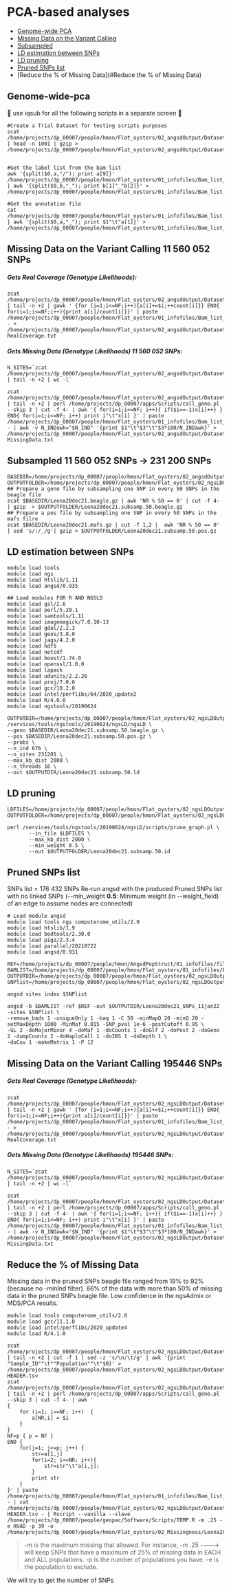 PCA-based analyses
================

  - [Genome-wide PCA](#genome-wide-pca)
   - [Missing Data on the Variant Calling](#Missing-Data-on-the-Variant-Calling)
   - [Subsampled](#subsampled)
   - [LD estimation between SNPs](#LD-estimation-between-SNPs)
   - [LD pruning](#LD-pruning)
   - [Pruned SNPs list](#Pruned-SNPs-list)
   - [Reduce the % of Missing Data](#Reduce the % of Missing Data)

## Genome-wide-pca
:oyster:    use iqsub for all the following scripts in a separate screen   :oyster:

```
#Create a Trial Dataset for testing scripts purposes
zcat /home/projects/dp_00007/people/hmon/Flat_oysters/02_angsdOutput/Dataset_I/Leona20dec21.beagle.gz | head -n 1001 | gzip > /home/projects/dp_00007/people/hmon/Flat_oysters/02_angsdOutput/Dataset_I/Leona20dec21.MyTrialData.beagle.gz


#Get the label list from the bam list
awk '{split($0,a,"/"); print a[9]}' /home/projects/dp_00007/people/hmon/Flat_oysters/01_infofiles/Bam_list_13dec21 | awk '{split($0,b,"_"); print b[1]"_"b[2]}' > /home/projects/dp_00007/people/hmon/Flat_oysters/01_infofiles/Bam_list_13dec21.labels
```
```
#Get the annotation file 
cat /home/projects/dp_00007/people/hmon/Flat_oysters/01_infofiles/Bam_list_13dec21.labels | awk '{split($0,a,"_"); print $1"\t"a[1]}' > /home/projects/dp_00007/people/hmon/Flat_oysters/01_infofiles/Bam_list_13dec21.annot
```
## Missing Data on the Variant Calling 11 560 052 SNPs
##### Gets Real Coverage (_Genotype Likelihoods_):
```
zcat /home/projects/dp_00007/people/hmon/Flat_oysters/02_angsdOutput/Dataset_I/Leona20dec21.counts.gz | tail -n +2 | gawk ' {for (i=1;i<=NF;i++){a[i]+=$i;++count[i]}} END{ for(i=1;i<=NF;i++){print a[i]/count[i]}}' | paste /home/projects/dp_00007/people/hmon/Flat_oysters/01_infofiles/Bam_list_13dec21.labels - > /home/projects/dp_00007/people/hmon/Flat_oysters/02_angsdOutput/Dataset_I/Leona20dec21.GL-RealCoverage.txt
```
##### Gets Missing Data (_Genotype Likelihoods_) 11 560 052 SNPs:
```
N_SITES=`zcat /home/projects/dp_00007/people/hmon/Flat_oysters/02_angsdOutput/Dataset_I/Leona20dec21.beagle.gz | tail -n +2 | wc -l`

zcat /home/projects/dp_00007/people/hmon/Flat_oysters/02_angsdOutput/Dataset_I/Leona20dec21.beagle.gz | tail -n +2 | perl /home/projects/dp_00007/apps/Scripts/call_geno.pl --skip 3 | cut -f 4- | awk '{ for(i=1;i<=NF; i++){ if($i==-1)x[i]++} } END{ for(i=1;i<=NF; i++) print i"\t"x[i] }' | paste /home/projects/dp_00007/people/hmon/Flat_oysters/01_infofiles/Bam_list_13dec21.labels - | awk -v N_INDawk="$N_IND" '{print $1"\t"$3"\t"$3*100/N_INDawk}' > /home/projects/dp_00007/people/hmon/Flat_oysters/02_angsdOutput/Dataset_I/Leona20dec21.GL-MissingData.txt
``` 
## Subsampled 11 560 052 SNPs -> 231 200 SNPs
``` 
BASEDIR=/home/projects/dp_00007/people/hmon/Flat_oysters/02_angsdOutput/Dataset_I
OUTPUTFOLDER=/home/projects/dp_00007/people/hmon/Flat_oysters/02_ngsLDOutput/Dataset_I
## Prepare a geno file by subsampling one SNP in every 50 SNPs in the beagle file
zcat $BASEDIR/Leona20dec21.beagle.gz | awk 'NR % 50 == 0' | cut -f 4- | gzip  > $OUTPUTFOLDER/Leona20dec21.subsamp.50.beagle.gz
## Prepare a pos file by subsampling one SNP in every 50 SNPs in the mafs filre
zcat $BASEDIR/Leona20dec21.mafs.gz | cut -f 1,2 |  awk 'NR % 50 == 0' | sed 's/:/_/g'| gzip > $OUTPUTFOLDER/Leona20dec21.subsamp.50.pos.gz
``` 


## LD estimation between SNPs 
```
module load tools
module load ngs
module load htslib/1.11
module load angsd/0.935
```
```
## Load modules FOR R AND NGSLD
module load gsl/2.6
module load perl/5.20.1
module load samtools/1.11
module load imagemagick/7.0.10-13
module load gdal/2.2.3
module load geos/3.8.0
module load jags/4.2.0
module load hdf5
module load netcdf
module load boost/1.74.0
module load openssl/1.0.0
module load lapack
module load udunits/2.2.26
module load proj/7.0.0
module load gcc/10.2.0
module load intel/perflibs/64/2020_update2
module load R/4.0.0
module load ngstools/20190624
```
```
OUTPUTDIR=/home/projects/dp_00007/people/hmon/Flat_oysters/02_ngsLDOutput/Dataset_I
/services/tools/ngstools/20190624/ngsLD/ngsLD \
--geno $BASEDIR/Leona20dec21.subsamp.50.beagle.gz \
--pos $BASEDIR/Leona20dec21.subsamp.50.pos.gz \
--probs \
--n_ind 676 \
--n_sites 231201 \
--max_kb_dist 2000 \
--n_threads 16 \
--out $OUTPUTDIR/Leona20dec21.subsamp.50.ld
```
## LD pruning
```
LDFILES=/home/projects/dp_00007/people/hmon/Flat_oysters/02_ngsLDOutput/Dataset_I/Leona20dec21.subsamp.50.ld
OUTPUTFOLDER=/home/projects/dp_00007/people/hmon/Flat_oysters/02_ngsLDOutput/Dataset_I
```
```
perl /services/tools/ngstools/20190624/ngsLD/scripts/prune_graph.pl \
       --in_file $LDFILES \
       --max_kb_dist 2000 \
       --min_weight 0.5 \
       --out $OUTPUTFOLDER/Leona20dec21.subsamp.50.id
```

## Pruned SNPs list
SNPs list = 176 432 SNPs
Re-run angsd with the produced Pruned SNPs list with no linked SNPs (--min_weight **0.5**: Minimum weight (in --weight_field) of an edge to assume nodes are connected)

```
# Load module angsd
module load tools ngs computerome_utils/2.0
module load htslib/1.9
module load bedtools/2.30.0
module load pigz/2.3.4
module load parallel/20210722
module load angsd/0.931
```
```
REF=/home/projects/dp_00007/people/hmon/AngsdPopStruct/01_infofiles/fileOegenome10scaffoldC3G.fasta
BAMLIST=/home/projects/dp_00007/people/hmon/Flat_oysters/01_infofiles/Bam_list_13dec21
OUTPUTDIR=/home/projects/dp_00007/people/hmon/Flat_oysters/02_ngsLDOutput/Dataset_I
SNPlist=/home/projects/dp_00007/people/hmon/Flat_oysters/02_ngsLDOutput/Dataset_I/Leona20dec21.prunedlist
```

```
angsd sites index $SNPlist

angsd -b $BAMLIST -ref $REF -out $OUTPUTDIR/Leona20dec21_SNPs_11jan22 -sites $SNPlist \
-remove_bads 1 -uniqueOnly 1 -baq 1 -C 50 -minMapQ 20 -minQ 20 -setMaxDepth 1000 -MinMaf 0.015 -SNP_pval 1e-6 -postCutoff 0.95 \
-GL 2 -doMajorMinor 4 -doMaf 1 -doCounts 1 -doGlf 2 -doPost 2 -doGeno 2 -dumpCounts 2 -doHaploCall 1 -doIBS 1 -doDepth 1 \
-doCov 1 -makeMatrix 1 -P 12
```

## Missing Data on the Variant Calling 195446 SNPs 
##### Gets Real Coverage (_Genotype Likelihoods_):
```
zcat /home/projects/dp_00007/people/hmon/Flat_oysters/02_ngsLDOutput/Dataset_I/Leona20dec21_SNPs_11jan22.counts.gz | tail -n +2 | gawk ' {for (i=1;i<=NF;i++){a[i]+=$i;++count[i]}} END{ for(i=1;i<=NF;i++){print a[i]/count[i]}}' | paste /home/projects/dp_00007/people/hmon/Flat_oysters/01_infofiles/Bam_list_13dec21.labels - > /home/projects/dp_00007/people/hmon/Flat_oysters/02_ngsLDOutput/Dataset_I/Leona20dec21_SNPs_11jan22.GL-RealCoverage.txt
```
##### Gets Missing Data (_Genotype Likelihoods_) 195446 SNPs:
```
N_SITES=`zcat /home/projects/dp_00007/people/hmon/Flat_oysters/02_ngsLDOutput/Dataset_I/Leona20dec21_SNPs_11jan22.beagle.gz | tail -n +2 | wc -l`

zcat /home/projects/dp_00007/people/hmon/Flat_oysters/02_ngsLDOutput/Dataset_I/Leona20dec21_SNPs_11jan22.beagle.gz | tail -n +2 | perl /home/projects/dp_00007/apps/Scripts/call_geno.pl --skip 3 | cut -f 4- | awk '{ for(i=1;i<=NF; i++){ if($i==-1)x[i]++} } END{ for(i=1;i<=NF; i++) print i"\t"x[i] }' | paste /home/projects/dp_00007/people/hmon/Flat_oysters/01_infofiles/Bam_list_13dec21.labels - | awk -v N_INDawk="$N_IND" '{print $1"\t"$3"\t"$3*100/N_INDawk}' > /home/projects/dp_00007/people/hmon/Flat_oysters/02_ngsLDOutput/Dataset_I/Leona20dec21_SNPs_11jan22.GL-MissingData.txt
``` 

## Reduce the % of Missing Data
Missing data in the pruned SNPs beagle file ranged from 19% to 92% (because no -minInd filter).
66% of the data with more than 50% of missing data in the pruned SNPs beagle file.
Low confidence in the ngsAdmix or MDS/PCA results.
```
module load tools computerome_utils/2.0
module load gcc/11.1.0
module load intel/perflibs/2020_update4
module load R/4.1.0
```
```
zcat /home/projects/dp_00007/people/hmon/Flat_oysters/02_ngsLDOutput/Dataset_I/Leona20dec21_SNPs_11jan22.beagle.gz | tail -n +2 | cut -f 1 | sed -z 's/\n/\t/g' | awk '{print "Sample_ID""\t""Population""\t"$0}' > /home/projects/dp_00007/people/hmon/Flat_oysters/02_ngsLDOutput/Dataset_I/Leona20dec21_SNPs_11jan22-HEADER.tsv
zcat /home/projects/dp_00007/people/hmon/Flat_oysters/02_ngsLDOutput/Dataset_I/Leona20dec21_SNPs_11jan22.beagle.gz | tail -n +2 | perl /home/projects/dp_00007/apps/Scripts/call_geno.pl --skip 3 | cut -f 4- | awk '
{
    for (i=1; i<=NF; i++)  {
        a[NR,i] = $i
    }
}
NF>p { p = NF }
END {
    for(j=1; j<=p; j++) {
        str=a[1,j]
        for(i=2; i<=NR; i++){
            str=str"\t"a[i,j];
        }
        print str
    }
}' | paste /home/projects/dp_00007/people/hmon/Flat_oysters/01_infofiles/Bam_list_13dec21.annot - | cat /home/projects/dp_00007/people/hmon/Flat_oysters/02_ngsLDOutput/Dataset_I/Leona20dec21_SNPs_11jan22-HEADER.tsv - | Rscript --vanilla --slave /home/projects/dp_00007/people/geopac/Software/Scripts/TEMP.R -m .25 -e HVAD -p 39 -o /home/projects/dp_00007/people/hmon/Flat_oysters/02_Missingness/Leona20dec21_SNPs_11jan22.25%missingness.list
```
>-m is the maximum missing that allowed. For instance, -m .25 ----> will keep SNPs that have a maximum of 25% of missing data in EACH and ALL populations.
>-p is the number of populations you have.
>-e is the population to exclude.

We will try to get the number of SNPs 
